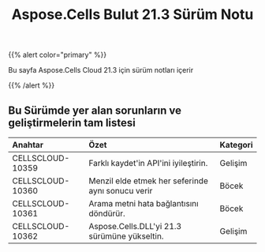 ﻿---
title: Aspose.Cells Bulut 21.3 Sürüm Notu
second_title: Aspose.Cells Cloud Documen
type: docs
url: /tr/aspose-cells-cloud-21-3-release-notes/
description: Aspose.Cells Bulut, oluşturma, dönüştürme, birleştirme, bölme, korumalı, iç nesne işlemi vb. için Excel'i destekler
weight: 70
---
{{% alert color="primary" %}} 

Bu sayfa Aspose.Cells Cloud 21.3 için sürüm notları içerir

{{% /alert %}} 
## **Bu Sürümde yer alan sorunların ve geliştirmelerin tam listesi**

|**Anahtar**|**Özet**|**Kategori**|
|:- |:- |:- |
|CELLSCLOUD-10359 |Farklı kaydet'in API'ini iyileştirin.| Gelişim|
|CELLSCLOUD-10360 |Menzil elde etmek her seferinde aynı sonucu verir| Böcek|
|CELLSCLOUD-10361 |Arama metni hata bağlantısını döndürür.| Böcek|
|CELLSCLOUD-10362 |Aspose.Cells.DLL'yi 21.3 sürümüne yükseltin.| Gelişim|

